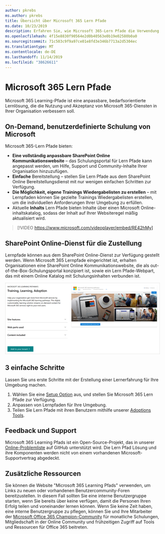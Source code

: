```yaml
---
author: pkrebs
ms.author: pkrebs
title: Übersicht über Microsoft 365 Lern Pfade
ms.date: 10/23/2019
description: Erfahren Sie, wie Microsoft 365-Lern Pfade die Verwendung und Akzeptanz von Microsoft 365-Diensten in Ihrer Organisation beschleunigen können. Zu den Lernpfaden gehören ein benutzerdefiniertes SharePoint Online Webpart und eine moderne Schulungswebsite für SharePoint Online Kommunikation, die problemlos für Ihren Microsoft 365-Mandanten bereitgestellt werden kann.
ms.openlocfilehash: 4f15e8830f90564e2d0b40563e0b19e02580b0a0
ms.sourcegitcommit: 71c503c9f9a97ce01e8fd3e346b7713a2d5304ec
ms.translationtype: MT
ms.contentlocale: de-DE
ms.lasthandoff: 11/14/2019
ms.locfileid: "38626611"
---
```

# <a name="microsoft-365-learning-pathways"></a>Microsoft 365 Lern Pfade 
Microsoft 365 Learning-Pfade ist eine anpassbare, bedarfsorientierte Lernlösung, die die Nutzung und Akzeptanz von Microsoft 365-Diensten in Ihrer Organisation verbessern soll.   

## <a name="on-demand-custom-training-from-microsoft"></a>On-Demand, benutzerdefinierte Schulung von Microsoft

Microsoft 365-Lern Pfade bieten:

- **Eine vollständig anpassbare SharePoint Online Kommunikationswebsite** – das Schulungsportal für Lern Pfade kann angepasst werden, um Hilfe, Support und Community-Inhalte Ihrer Organisation hinzuzufügen.
- **Einfache** Bereitstellung – stellen Sie Lern Pfade aus dem SharePoint Online Bereitstellungsdienst mit nur wenigen einfachen Schritten zur Verfügung.
- **Die Möglichkeit, eigene Trainings Wiedergabelisten zu erstellen** – mit Lernpfaden können Sie gezielte Trainings Wiedergabelisten erstellen, um die individuellen Anforderungen Ihrer Umgebung zu erfüllen.
- Aktuelle **Inhalts** Lern Pfade bieten Inhalte über einen Microsoft Online-inhaltskatalog, sodass der Inhalt auf Ihrer Websiteregel mäßig aktualisiert wird.

> [!VIDEO https://www.microsoft.com/videoplayer/embed/RE42hMy]

## <a name="sharepoint-online-provisioning-service"></a>SharePoint Online-Dienst für die Zustellung 
Lernpfade können aus dem SharePoint Online-Dienst zur Verfügung gestellt werden. Wenn Microsoft 365 Lernpfade eingerichtet ist, erhalten Organisationen eine SharePoint Online Kommunikationswebsite, die als out-of-the-Box-Schulungsportal konzipiert ist, sowie ein Lern Pfade-Webpart, das mit einem Online Katalog mit Schulungsinhalten verbunden ist. 

![CG-Provision. png](media/cg-provision.png)

## <a name="3-easy-steps"></a>3 einfache Schritte
Lassen Sie uns erste Schritte mit der Erstellung einer Lernerfahrung für Ihre Umgebung machen.
1. Wählen Sie eine [Setup Option](custom_setupoptions.md) aus, und stellen Sie Microsoft 365 Lern Pfade zur Verfügung.  
2. Anpassen von Lernpfaden für Ihre Umgebung.
3. Teilen Sie Lern Pfade mit ihren Benutzern mithilfe unserer [Adoptions Tools](driveadoption.md).

## <a name="feedback-and-support"></a>Feedback und Support

Microsoft 365 Learning Pfads ist ein Open-Source-Projekt, das in unserer [Online-Problemliste](https://aka.ms/CustomLearningHelp) auf GitHub unterstützt wird. Die Lern Pfad Lösung und ihre Komponenten werden nicht von einem vorhandenen Microsoft-Supportvertrag abgedeckt.  

## <a name="additional-resources"></a>Zusätzliche Ressourcen
Sie können die Website "Microsoft 365 Learning Pfads" verwenden, um Links zu neuen oder vorhandenen Benutzercommunity-Foren bereitzustellen. In diesem Fall sollten Sie eine interne Benutzergruppe starten, wenn Sie bereits über keine verfügen, damit die Personen Ihren Erfolg teilen und voneinander lernen können.  Wenn Sie keine Zeit haben, eine interne Benutzergruppe zu pflegen, können Sie und Ihre Mitarbeiter der [Microsoft Office 365 Champion-Community](https://aka.ms/O365Champions) für monatliche Schulungen, Mitgliedschaft in der Online Community und frühzeitigen Zugriff auf Tools und Ressourcen für Office 365 beitreten.